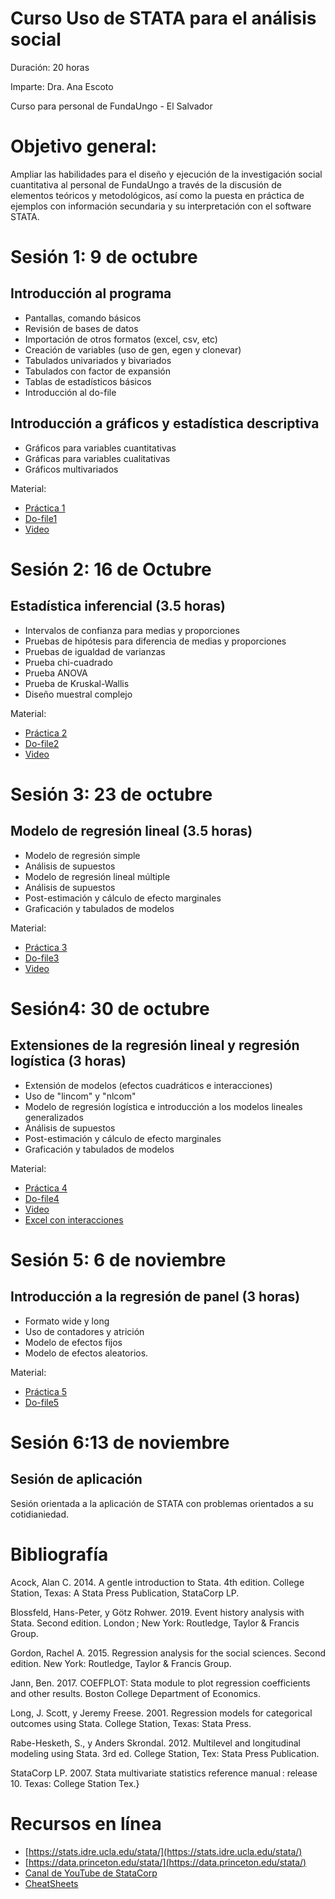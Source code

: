 # Curso Uso de STATA para el análisis social

Duración: 20 horas

Imparte: Dra. Ana Escoto

Curso para personal de FundaUngo  - El Salvador

# Objetivo general:

Ampliar las habilidades para el diseño y ejecución de la investigación social cuantitativa al personal de FundaUngo a través de la discusión de elementos teóricos y metodológicos, así como la puesta en práctica de ejemplos con información secundaria y su interpretación con el software STATA.

# Sesión 1: 9 de octubre

## Introducción al programa

* Pantallas, comando básicos
* Revisión de bases de datos 
* Importación de otros formatos (excel, csv, etc)
* Creación de variables (uso de gen, egen y clonevar)
* Tabulados univariados y bivariados
* Tabulados con factor de expansión
* Tablas de estadísticos básicos
* Introducción al do-file
    
##  Introducción a gráficos y estadística descriptiva 
    
 * Gráficos para variables cuantitativas 
 * Gráficas para variables cualitativas
 * Gráficos multivariados

Material: 
* [Práctica 1](D1.md)
* [Do-file1](dofiles/Sesion1.do)
* [Video](https://www.dropbox.com/s/m8htqrtkdcm7zb6/FundaungoSTATA1.mp4?dl=0)

# Sesión 2: 16 de Octubre

##  Estadística inferencial (3.5 horas)

* Intervalos de confianza para medias y proporciones
* Pruebas de hipótesis para diferencia de medias y proporciones
* Pruebas de igualdad de varianzas
* Prueba chi-cuadrado
* Prueba ANOVA
* Prueba de Kruskal-Wallis
* Diseño muestral complejo


Material: 
* [Práctica 2](D2.md)
* [Do-file2](dofiles/Sesion2.do)
* [Video](https://www.dropbox.com/s/tsoihi0uv99lvns/FundaungoSTATA2.mp4?dl=0)

# Sesión 3: 23 de octubre

## Modelo de regresión lineal (3.5 horas)

* Modelo de regresión simple
* Análisis de supuestos 
* Modelo de regresión lineal múltiple
* Análisis de supuestos
* Post-estimación y cálculo de efecto marginales
* Graficación y tabulados de modelos


Material: 
* [Práctica 3](D3.md)
* [Do-file3](dofiles/Sesion3.do)
* [Video](https://www.dropbox.com/s/apc3gcibkgvweox/FundaungoSTATA3.mp4?dl=0)


# Sesión4: 30 de octubre

## Extensiones de la regresión lineal y  regresión logística (3 horas)

* Extensión de modelos (efectos cuadráticos e interacciones)
* Uso de "lincom" y "nlcom"
* Modelo de regresión logística e introducción a los modelos lineales generalizados
* Análisis de supuestos
* Post-estimación y cálculo de efecto marginales
* Graficación y tabulados de modelos


Material:  
* [Práctica 4](D4.md)
* [Do-file4](dofiles/Sesion4.do)
* [Video](https://www.dropbox.com/s/75i8i67xobvibk5/FundaungoSTATA4.mp4?dl=0)
* [Excel con interacciones](out/interacciones.xlsx)

# Sesión 5: 6 de noviembre

## Introducción a la regresión de panel (3 horas)

* Formato wide y long
* Uso de contadores y atrición
* Modelo de efectos fijos
* Modelo de efectos aleatorios.


Material:  
* [Práctica 5](D5.md)
* [Do-file5](dofiles/Sesion5.do)

#   Sesión 6:13 de noviembre 

## Sesión de aplicación

Sesión orientada a la aplicación de STATA con problemas orientados a su cotidianiedad.


# Bibliografía

Acock, Alan C. 2014. A gentle introduction to Stata. 4th edition. College Station, Texas: A Stata Press Publication, StataCorp LP.

Blossfeld, Hans-Peter, y Götz Rohwer. 2019. Event history analysis with Stata. Second edition. London ; New York: Routledge, Taylor & Francis Group.

Gordon, Rachel A. 2015. Regression analysis for the social sciences. Second edition. New York: Routledge, Taylor & Francis Group.

Jann, Ben. 2017. COEFPLOT: Stata module to plot regression coefficients and other results. Boston College Department of Economics.

Long, J. Scott, y Jeremy Freese. 2001. Regression models for categorical outcomes using Stata. College Station, Texas: Stata Press.

Rabe-Hesketh, S., y Anders Skrondal. 2012. Multilevel and longitudinal modeling using Stata. 3rd ed. College Station, Tex: Stata Press Publication.

StataCorp LP. 2007. Stata multivariate statistics reference manual : release 10. Texas: College Station  Tex.}

# Recursos en línea 

* [https://stats.idre.ucla.edu/stata/](https://stats.idre.ucla.edu/stata/)
* [https://data.princeton.edu/stata/](https://data.princeton.edu/stata/)
* [Canal de YouTube de StataCorp](https://www.youtube.com/channel/UCVk4G4nEtBS4tLOyHqustDA)
* [CheatSheets](https://www.stata.com/bookstore/statacheatsheets.pdf)





